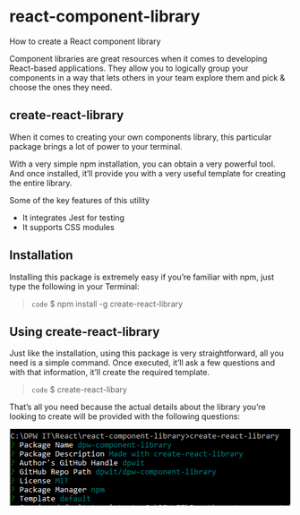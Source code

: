 # react-component-library
How to create a React component library

Component libraries are great resources when it comes to developing React-based applications. They allow you to logically group your components in a way that lets others in your team explore them and pick & choose the ones they need.

## create-react-library

When it comes to creating your own components library, this particular package brings a lot of power to your terminal.

With a very simple npm installation, you can obtain a very powerful tool. And once installed, it’ll provide you with a very useful template for creating the entire library.

Some of the key features of this utility

* It integrates Jest for testing
* It supports CSS modules

## Installation

Installing this package is extremely easy if you’re familiar with npm, just type the following in your Terminal:

> `code` $ npm install -g create-react-library

## Using create-react-library

Just like the installation, using this package is very straightforward, all you need is a simple command. Once executed, it’ll ask a few questions and with that information, it’ll create the required template.

> `code` $ create-react-libary

That’s all you need because the actual details about the library you’re looking to create will be provided with the following questions:

![Create react component library questions](images/create-react-library-questions.PNG)
